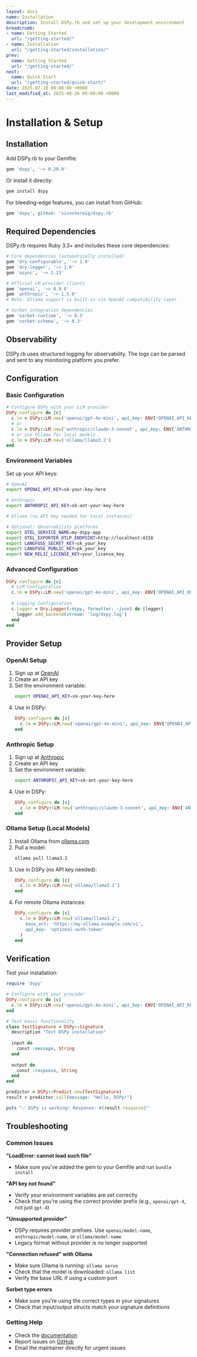 ```yaml
---
layout: docs
name: Installation
description: Install DSPy.rb and set up your development environment
breadcrumb:
- name: Getting Started
  url: "/getting-started/"
- name: Installation
  url: "/getting-started/installation/"
prev:
  name: Getting Started
  url: "/getting-started/"
next:
  name: Quick Start
  url: "/getting-started/quick-start/"
date: 2025-07-10 00:00:00 +0000
last_modified_at: 2025-08-26 00:00:00 +0000
---
```

# Installation & Setup

## Installation

Add DSPy.rb to your Gemfile:

```ruby
gem 'dspy', '~> 0.20.0'
```

Or install it directly:

```bash
gem install dspy
```

For bleeding-edge features, you can install from GitHub:

```ruby
gem 'dspy', github: 'vicentereig/dspy.rb'
```

## Required Dependencies

DSPy.rb requires Ruby 3.3+ and includes these core dependencies:

```ruby
# Core dependencies (automatically installed)
gem 'dry-configurable', '~> 1.0'
gem 'dry-logger', '~> 1.0'
gem 'async', '~> 2.23'

# Official LM provider clients
gem 'openai', '~> 0.9.0'
gem 'anthropic', '~> 1.5.0'
# Note: Ollama support is built-in via OpenAI compatibility layer

# Sorbet integration dependencies
gem 'sorbet-runtime', '~> 0.5'
gem 'sorbet-schema', '~> 0.3'
```

## Observability

DSPy.rb uses structured logging for observability. The logs can be parsed and sent to any monitoring platform you prefer.

## Configuration

### Basic Configuration

```ruby
# Configure DSPy with your LLM provider
DSPy.configure do |c|
  c.lm = DSPy::LM.new('openai/gpt-4o-mini', api_key: ENV['OPENAI_API_KEY'])
  # or
  c.lm = DSPy::LM.new('anthropic/claude-3-sonnet', api_key: ENV['ANTHROPIC_API_KEY'])
  # or use Ollama for local models
  c.lm = DSPy::LM.new('ollama/llama3.2')
end
```

### Environment Variables

Set up your API keys:

```bash
# OpenAI
export OPENAI_API_KEY=sk-your-key-here

# Anthropic
export ANTHROPIC_API_KEY=sk-ant-your-key-here

# Ollama (no API key needed for local instances)

# Optional: Observability platforms
export OTEL_SERVICE_NAME=my-dspy-app
export OTEL_EXPORTER_OTLP_ENDPOINT=http://localhost:4318
export LANGFUSE_SECRET_KEY=sk_your_key
export LANGFUSE_PUBLIC_KEY=pk_your_key
export NEW_RELIC_LICENSE_KEY=your_license_key
```

### Advanced Configuration

```ruby
DSPy.configure do |c|
  # LLM Configuration
  c.lm = DSPy::LM.new('openai/gpt-4o-mini', api_key: ENV['OPENAI_API_KEY'])
  
  # Logging Configuration
  c.logger = Dry.Logger(:dspy, formatter: :json) do |logger|
    logger.add_backend(stream: 'log/dspy.log')
  end
end
```

## Provider Setup

### OpenAI Setup

1. Sign up at [OpenAI](https://openai.com/)
2. Create an API key
3. Set the environment variable:
   ```bash
   export OPENAI_API_KEY=sk-your-key-here
   ```
4. Use in DSPy:
   ```ruby
   DSPy.configure do |c|
     c.lm = DSPy::LM.new('openai/gpt-4o-mini', api_key: ENV['OPENAI_API_KEY'])
   end
   ```

### Anthropic Setup

1. Sign up at [Anthropic](https://console.anthropic.com/)
2. Create an API key
3. Set the environment variable:
   ```bash
   export ANTHROPIC_API_KEY=sk-ant-your-key-here
   ```
4. Use in DSPy:
   ```ruby
   DSPy.configure do |c|
     c.lm = DSPy::LM.new('anthropic/claude-3-sonnet', api_key: ENV['ANTHROPIC_API_KEY'])
   end
   ```

### Ollama Setup (Local Models)

1. Install Ollama from [ollama.com](https://ollama.com/)
2. Pull a model:
   ```bash
   ollama pull llama3.2
   ```
3. Use in DSPy (no API key needed):
   ```ruby
   DSPy.configure do |c|
     c.lm = DSPy::LM.new('ollama/llama3.2')
   end
   ```
4. For remote Ollama instances:
   ```ruby
   DSPy.configure do |c|
     c.lm = DSPy::LM.new('ollama/llama3.2', 
       base_url: 'https://my-ollama.example.com/v1',
       api_key: 'optional-auth-token'
     )
   end
   ```

## Verification

Test your installation:

```ruby
require 'dspy'

# Configure with your provider
DSPy.configure do |c|
  c.lm = DSPy::LM.new('openai/gpt-4o-mini', api_key: ENV['OPENAI_API_KEY'])
end

# Test basic functionality
class TestSignature < DSPy::Signature
  description "Test DSPy installation"
  
  input do
    const :message, String
  end
  
  output do
    const :response, String
  end
end

predictor = DSPy::Predict.new(TestSignature)
result = predictor.call(message: "Hello, DSPy!")

puts "✅ DSPy is working! Response: #{result.response}"
```

## Troubleshooting

### Common Issues

**"LoadError: cannot load such file"**
- Make sure you've added the gem to your Gemfile and run `bundle install`

**"API key not found"**
- Verify your environment variables are set correctly
- Check that you're using the correct provider prefix (e.g., `openai/gpt-4`, not just `gpt-4`)

**"Unsupported provider"**
- DSPy requires provider prefixes. Use `openai/model-name`, `anthropic/model-name`, or `ollama/model-name`
- Legacy format without provider is no longer supported

**"Connection refused" with Ollama**
- Make sure Ollama is running: `ollama serve`
- Check that the model is downloaded: `ollama list`
- Verify the base URL if using a custom port

**Sorbet type errors**
- Make sure you're using the correct types in your signatures
- Check that input/output structs match your signature definitions

### Getting Help

- Check the [documentation](../README.md)
- Report issues on [GitHub](https://github.com/vicentereig/dspy.rb/issues)
- Email the maintainer directly for urgent issues